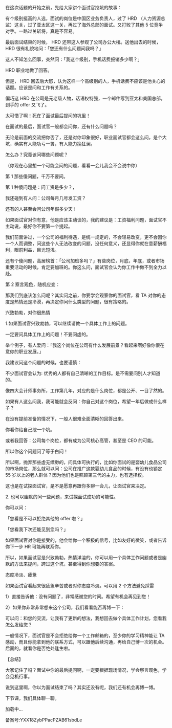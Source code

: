 在这次话题的开始之前，先给大家讲个面试官挖坑的故事：

有个级别挺高的人选，面试的岗位是中国区业务负责人，过了 HRD （人力资源总监）这关，过了亚太区这一关，再过了海外总部的面试。又打败了其他 5 位竞争对手。一路过关斩将，真是不容易。

最后面试结束的时候， HRD 还带这人参观了公司办公大楼。送他出去的时候， HRD 很有礼貌地问：「您还有什么问题问我吗？」

这人不知怎么回事，突然问：「我这个级别，手机话费报销多少啊？」

HRD 职业地做了回答。

但是， HRD 回去后大怒，认为这样一个高级别的人，手机话费不应该是他关心的话题。应该是问和工作有关系的。

偏巧这 HRD 在公司是元老级人物，话语权特强，一个邮件写到亚太和美国总部，到手的 offer 又飞了。

太可惜了啊！死在了面试最后提问的坑里！

在面试的最后，面试官一般都会问你，还有什么问题吗？

无论是前面的交流把你否了，还是对你印象很好，职业面试官都会这么问，是个大坑，确实有人能功亏一篑，有人能力挽狂澜。

怎么办？究竟该问哪些问题呢？

（你现在心里想一个可能会问的问题，看看一会儿我会不会说中你）

第 1 那些傻问题，千万不要问。

第 1 种傻问题是：问工资是多少？，

我还碰到有人问：公司每月几号发工资？

还有的人甚至会问公司年假多少天！

如果面试官对你有意，他是应该主动谈的，我的建议是：工资福利问题，面试官不主动说，最好你不要第一个提起。

我们前面讲过，一个公司的福利待遇，是统一规定的，不会轻易改变，更不会因你一个人而调整，问这些个人无法改变的问题，没任何意义，还显得你就在意薪酬福利，眼前利益，目光短浅。

还有个傻问题，高居榜首：「公司加班多吗？」有些岗位，月底，年底，或者市场重要活动的时候，肯定要加班的。你这么问，面试官会认为你工作中做不到全力以赴。

第 2 察言观色，随机应变：

那我们到底该怎么问呢？其实问之前，你要学会观察你的面试官，看 TA 对你的态度是热情还是冷漠，再决定你问什么类型的问题，很有策略的。

兴致勃勃，对你很热情

1.如果面试官兴致勃勃，可以继续请教一个具体工作上的问题。

一定要问具体工作上的问题！不要问虚的。

举个例子，有人爱问：「我这个岗位在公司有什么发展前景？看起来啊好像你很在意你的职业发展。」

我建议问这个问题的时候，也要谨慎：

不少面试官会认为: 优秀的人都有自己清晰的工作目标。是不需要问别人才知道的。

像四大会计师事务所，工作第几年，对应的是什么岗位，都是公开、一目了然的。

如果有人这么问我，我可能就会反问：你自己对这个岗位，希望一年后做成什么样子？

在没有提前准备的情况下，一般人很难全面清晰的回答出来。

你看你给自己挖一个坑。

或者我回答：公司每个岗位，都有成为公司核心高管，甚至是 CEO 的可能。

所以你这个问题问了等于白问！

所以啊，抛弃那些虚无缥缈的，问具体可执行的，比如你面试的是婴幼儿食品公司的市场岗位，那么就可以问：公司在推广这款婴幼儿食品的时候，有没有也锁定 55 岁以上的老人群体？因为他们也是照顾第三代的主力，也有选择权。

这也是在试探面试官，是不是愿意再跟你多聊一会儿，让面试官来决定。

2\. 也可以幽默的问一些问题，来试探面试成功的可能性。

你可以问：

「您看是不可以拒绝其他的 offer 啦？」

「您看我下次还能见到您吗？」

如果面试官对你是接受的，他会给你一个积极的信号，比如友好的微笑，或者告诉你下一步 HR 可能再联系你。

所以，如果面试官是兴致勃勃，热情洋溢的，你可以用一个具体工作问题或者是幽默的方法来提问，跨过这个坑，甚至得到你想要的答案。

态度冷淡、疲惫

如果面试官看起来很疲惫辛苦或者对你态度冷淡。可以用 2 个方法避免踩雷

1）直接告诉他：没有问题了，非常感谢您的时间。希望有机会再见到您！

2）如果你非常非常想来这个公司，我们看看能否再博一下：

可以问：和您的交流，让我有了更新的想法，我想回去做个具体工作计划，您看我怎么发给您？

一般情况下，面试官是不会拒绝给你一个工作邮箱的，至少你的学习精神能让 TA 感动，而且你能拿到他的联系方式，可以跟他后续沟通，再给自己博一次的机会。后面的，就看你是否绝处逢生啦。

【总结】

大家记住了吗？面试中你的最后提问啊，一定要根据现场情况，学会察言观色，学会见机行事。

说到这里啊，你以为面试结束了吗？其实还没有呢，我们还有机会再博一博。

下节课，我们具体聊一聊。

加载中...

  

备案号:YXX18ZybPPacPZAB61sbdLe